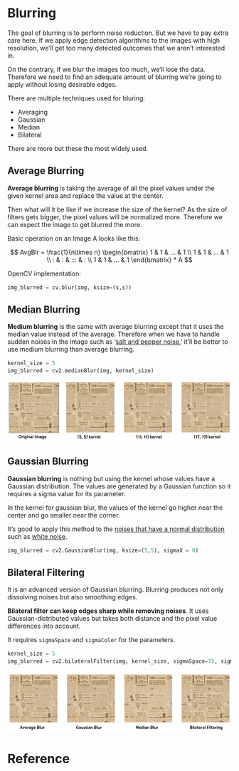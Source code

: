 # Blurring

The goal of blurring is to perform noise reduction. But we have to pay extra care here. If we apply edge detection algorithms to the images with high resolution, we’ll get too many detected outcomes that we aren’t interested in.

On the contrary, if we blur the images too much, we‘ll lose the data. Therefore we need to find an adequate amount of blurring we’re going to apply without losing desirable edges.

There are multiple techniques used for bluring:

- Averaging
- Gaussian
- Median
- Bilateral

There are more but these the most widely used.

## Average Blurring

**Average blurring** is taking the average of all the pixel values under the given kernel area and replace the value at the center.

Then what will it be like if we increase the size of the kernel? As the size of filters gets bigger, the pixel values will be normalized more. Therefore we can expect the image to get blurred the more.

Basic operation on an Image A looks like this:

$$
AvgBlr = \frac{1}{n\times n}
\begin{bmatrix}
1 & 1 & ... & 1 \\
1 & 1 & ... & 1 \\
: & : & ::: & : \\
1 & 1 & ... & 1
\end{bmatrix} * A
$$

OpenCV implementation:

```python
img_blurred = cv.blur(img, ksize=(s,s))
```

## Median Blurring

**Medium blurring** is the same with average blurring except that it uses the median value instead of the average. Therefore when we have to handle sudden noises in the image such as ‘[salt and pepper noise](https://en.wikipedia.org/wiki/Salt-and-pepper_noise),’ it’ll be better to use medium blurring than average blurring.

```python
kernel_size = 5
img_blurred = cv2.medianBlur(img, kernel_size)
```

<img title="" src="../assets/blur_avg.png" alt="">

## Gaussian Blurring

**Gaussian blurring** is nothing but using the kernel whose values have a Gaussian distribution. The values are generated by a Gaussian function so it requires a sigma value for its parameter.

In the kernel for gaussian blur, the values of the kernel go higher near the center and go smaller near the corner.

 It’s good to apply this method to the [noises that have a normal distribution](https://en.wikipedia.org/wiki/Gaussian_noise) such as [white noise](https://en.wikipedia.org/wiki/White_noise).

```python
img_blurred = cv2.GaussianBlur(img, ksize=(5,5), sigmaX = 0)
```

## Bilateral Filtering

It is an advanced version of Gaussian blurring. Blurring produces not only dissolving noises but also smoothing edges.

**Bilateral filter can keep edges sharp while removing noises**. It uses Gaussian-distributed values but takes both distance and the pixel value differences into account.

It requires `sigmaSpace` and `sigmaColor` for the parameters.

```python
kernel_size = 5
img_blurred = cv2.bilateralFilter(img, kernel_size, sigmaSpace=75, sigmaColor=75)
```

<img src='../assets/blur.png' />



# Reference

[1]: https://towardsdatascience.com/computer-vision-for-beginners-part-2-29b3f9151874
